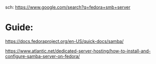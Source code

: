 sch: https://www.google.com/search?q=fedora+smb+server

# Guide:
https://docs.fedoraproject.org/en-US/quick-docs/samba/

https://www.atlantic.net/dedicated-server-hosting/how-to-install-and-configure-samba-server-on-fedora/
